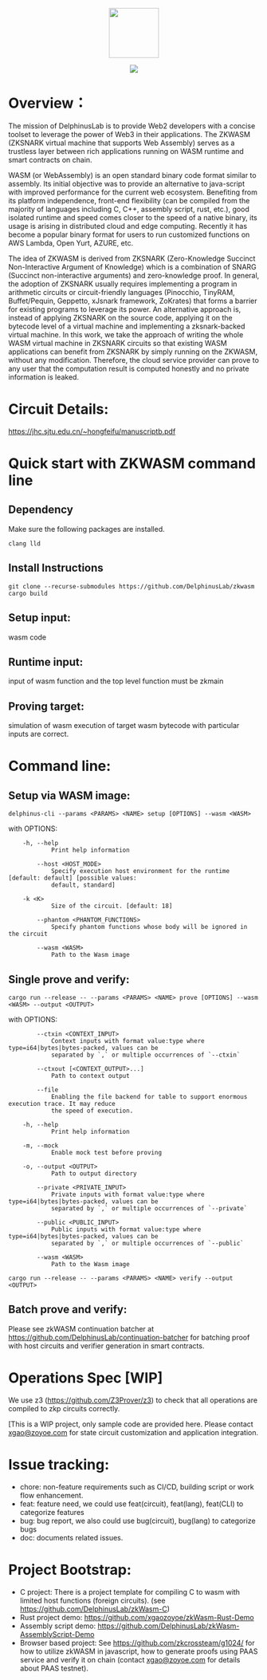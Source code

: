 <p align="center">
  <img src="zkwasm-bk.png" height="100">
</p>

<p align="center">
  <a href="https://github.com/DelphinusLab/zkWasm/blob/main/LICENSE"><img src="https://img.shields.io/badge/license-Apache 2-blue.svg"></a>
</p>

# Overview：

The mission of DelphinusLab is to provide Web2 developers with a concise toolset to leverage the power of Web3 in their applications. The ZKWASM (ZKSNARK virtual machine that supports Web Assembly) serves as a trustless layer between rich applications running on WASM runtime and smart contracts on chain.

WASM (or WebAssembly) is an open standard binary code format similar to assembly. Its initial objective was to provide an alternative to java-script with improved performance for the current web ecosystem. Benefiting from its platform independence, front-end flexibility (can be compiled from the majority of languages including C, C++, assembly script, rust, etc.), good isolated runtime and speed comes closer to the speed of a native binary, its usage is arising in distributed cloud and edge computing. Recently it has become a popular binary format for users to run customized functions on AWS Lambda, Open Yurt, AZURE, etc.

The idea of ZKWASM is derived from ZKSNARK (Zero-Knowledge Succinct Non-Interactive Argument of Knowledge) which is a combination of SNARG (Succinct non-interactive arguments) and zero-knowledge proof. In general, the adoption of ZKSNARK usually requires implementing a program in arithmetic circuits or circuit-friendly languages (Pinocchio, TinyRAM, Buffet/Pequin, Geppetto, xJsnark framework, ZoKrates) that forms a barrier for existing programs to leverage its power. An alternative approach is, instead of applying ZKSNARK on the source code, applying it on the bytecode level of a virtual machine and implementing a zksnark-backed virtual machine. In this work, we take the approach of writing the whole WASM virtual machine in ZKSNARK circuits so that existing WASM applications can benefit from ZKSNARK by simply running on the ZKWASM, without any modification. Therefore, the cloud service provider can prove to any user that the computation result is computed honestly and no private information is leaked.

# Circuit Details:

https://jhc.sjtu.edu.cn/~hongfeifu/manuscriptb.pdf

# Quick start with ZKWASM command line

## Dependency

Make sure the following packages are installed.

```
clang lld
```

## Install Instructions

```
git clone --recurse-submodules https://github.com/DelphinusLab/zkwasm
cargo build
```

## Setup input:

wasm code

## Runtime input:

input of wasm function and the top level function must be zkmain

## Proving target:

simulation of wasm execution of target wasm bytecode with particular inputs are correct.

# Command line:

## Setup via WASM image:

```
delphinus-cli --params <PARAMS> <NAME> setup [OPTIONS] --wasm <WASM>
```

with OPTIONS:

```
    -h, --help
            Print help information

        --host <HOST_MODE>
            Specify execution host environment for the runtime [default: default] [possible values:
            default, standard]

    -k <K>
            Size of the circuit. [default: 18]

        --phantom <PHANTOM_FUNCTIONS>
            Specify phantom functions whose body will be ignored in the circuit

        --wasm <WASM>
            Path to the Wasm image
```

## Single prove and verify:

```
cargo run --release -- --params <PARAMS> <NAME> prove [OPTIONS] --wasm <WASM> --output <OUTPUT>
```

with OPTIONS:

```
        --ctxin <CONTEXT_INPUT>
            Context inputs with format value:type where type=i64|bytes|bytes-packed, values can be
            separated by `,` or multiple occurrences of `--ctxin`

        --ctxout [<CONTEXT_OUTPUT>...]
            Path to context output

        --file
            Enabling the file backend for table to support enormous execution trace. It may reduce
            the speed of execution.

    -h, --help
            Print help information

    -m, --mock
            Enable mock test before proving

    -o, --output <OUTPUT>
            Path to output directory

        --private <PRIVATE_INPUT>
            Private inputs with format value:type where type=i64|bytes|bytes-packed, values can be
            separated by `,` or multiple occurrences of `--private`

        --public <PUBLIC_INPUT>
            Public inputs with format value:type where type=i64|bytes|bytes-packed, values can be
            separated by `,` or multiple occurrences of `--public`

        --wasm <WASM>
            Path to the Wasm image
```

```
cargo run --release -- --params <PARAMS> <NAME> verify --output <OUTPUT>
```

## Batch prove and verify:

Please see zkWASM continuation batcher at https://github.com/DelphinusLab/continuation-batcher for batching proof with host circuits and verifier generation in smart contracts.

# Operations Spec [WIP]

We use z3 (https://github.com/Z3Prover/z3) to check that all operations are compiled to zkp circuits correctly.

[This is a WIP project, only sample code are provided here. Please contact xgao@zoyoe.com for state circuit customization and application integration.

# Issue tracking:

- chore: non-feature requirements such as CI/CD, building script or work flow enhancement.
- feat: feature need, we could use feat(circuit), feat(lang), feat(CLI) to categorize features
- bug: bug report, we also could use bug(circuit), bug(lang) to categorize bugs
- doc: documents related issues.

# Project Bootstrap:

- C project: There is a project template for compiling C to wasm with limited host functions (foreign circuits). (see https://github.com/DelphinusLab/zkWasm-C)
- Rust project demo: https://github.com/xgaozoyoe/zkWasm-Rust-Demo
- Assembly script demo: https://github.com/DelphinusLab/zkWasm-AssemblyScript-Demo
- Browser based project: See https://github.com/zkcrossteam/g1024/ for how to utilize zkWASM in javascript, how to generate proofs using PAAS service and verify it on chain (contact xgao@zoyoe.com for details about PAAS testnet).
